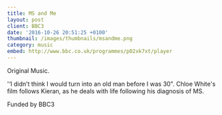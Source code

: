 ```yaml
---
title: MS and Me
layout: post
client: BBC3
date: '2016-10-26 20:51:25 +0100'
thumbnail: /images/thumbnails/msandme.png
category: music
embed: http://www.bbc.co.uk/programmes/p02xk7xt/player
---
```


Original Music.

'‘I didn’t think I would turn into an old man before I was 30". Chloe White's film follows Kieran, as he deals with life following his diagnosis of MS.

Funded by BBC3

